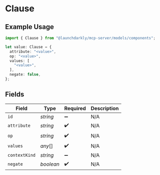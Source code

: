 # Clause

## Example Usage

```typescript
import { Clause } from "@launchdarkly/mcp-server/models/components";

let value: Clause = {
  attribute: "<value>",
  op: "<value>",
  values: [
    "<value>",
  ],
  negate: false,
};
```

## Fields

| Field              | Type               | Required           | Description        |
| ------------------ | ------------------ | ------------------ | ------------------ |
| `id`               | *string*           | :heavy_minus_sign: | N/A                |
| `attribute`        | *string*           | :heavy_check_mark: | N/A                |
| `op`               | *string*           | :heavy_check_mark: | N/A                |
| `values`           | *any*[]            | :heavy_check_mark: | N/A                |
| `contextKind`      | *string*           | :heavy_minus_sign: | N/A                |
| `negate`           | *boolean*          | :heavy_check_mark: | N/A                |